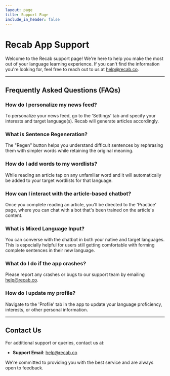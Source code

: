 ```yaml
---
layout: page
title: Support Page
include_in_header: false
---
```


# Recab App Support

Welcome to the Recab support page! We're here to help you make the most out of your language learning experience. If you can't find the information you're looking for, feel free to reach out to us at [help@recab.co](mailto:help@recab.co).

---

## Frequently Asked Questions (FAQs)

### How do I personalize my news feed?

To personalize your news feed, go to the 'Settings' tab and specify your interests and target language(s). Recab will generate articles accordingly.

### What is Sentence Regeneration?

The "Regen" button helps you understand difficult sentences by rephrasing them with simpler words while retaining the original meaning.

### How do I add words to my wordlists?

While reading an article tap on any unfamiliar word and it will automatically be added to your target wordlists for that language.

### How can I interact with the article-based chatbot?

Once you complete reading an article, you'll be directed to the 'Practice' page, where you can chat with a bot that's been trained on the article's content.

### What is Mixed Language Input?

You can converse with the chatbot in both your native and target languages. This is especially helpful for users still getting comfortable with forming complete sentences in their new language.

### What do I do if the app crashes?

Please report any crashes or bugs to our support team by emailing [help@recab.co](mailto:help@recab.co).

### How do I update my profile?

Navigate to the 'Profile' tab in the app to update your language proficiency, interests, or other personal information.

---

## Contact Us

For additional support or queries, contact us at:

- **Support Email**: [help@recab.co](mailto:help@recab.co)

We're committed to providing you with the best service and are always open to feedback.
